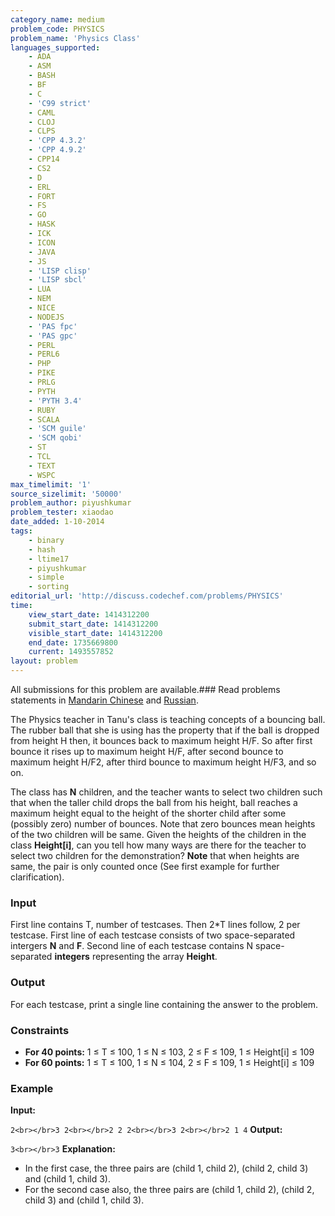 ```yaml
---
category_name: medium
problem_code: PHYSICS
problem_name: 'Physics Class'
languages_supported:
    - ADA
    - ASM
    - BASH
    - BF
    - C
    - 'C99 strict'
    - CAML
    - CLOJ
    - CLPS
    - 'CPP 4.3.2'
    - 'CPP 4.9.2'
    - CPP14
    - CS2
    - D
    - ERL
    - FORT
    - FS
    - GO
    - HASK
    - ICK
    - ICON
    - JAVA
    - JS
    - 'LISP clisp'
    - 'LISP sbcl'
    - LUA
    - NEM
    - NICE
    - NODEJS
    - 'PAS fpc'
    - 'PAS gpc'
    - PERL
    - PERL6
    - PHP
    - PIKE
    - PRLG
    - PYTH
    - 'PYTH 3.4'
    - RUBY
    - SCALA
    - 'SCM guile'
    - 'SCM qobi'
    - ST
    - TCL
    - TEXT
    - WSPC
max_timelimit: '1'
source_sizelimit: '50000'
problem_author: piyushkumar
problem_tester: xiaodao
date_added: 1-10-2014
tags:
    - binary
    - hash
    - ltime17
    - piyushkumar
    - simple
    - sorting
editorial_url: 'http://discuss.codechef.com/problems/PHYSICS'
time:
    view_start_date: 1414312200
    submit_start_date: 1414312200
    visible_start_date: 1414312200
    end_date: 1735669800
    current: 1493557852
layout: problem
---
```

All submissions for this problem are available.###  Read problems statements in [Mandarin Chinese](http://www.codechef.com/download/translated/LTIME17/mandarin/PHYSICS.pdf) and [Russian](http://www.codechef.com/download/translated/LTIME17/russian/PHYSICS.pdf).

The Physics teacher in Tanu's class is teaching concepts of a bouncing ball. The rubber ball that she is using has the property that if the ball is dropped from height H then, it bounces back to maximum height H/F. So after first bounce it rises up to maximum height H/F, after second bounce to maximum height H/F2, after third bounce to maximum height H/F3, and so on.

The class has **N** children, and the teacher wants to select two children such that when the taller child drops the ball from his height, ball reaches a maximum height equal to the height of the shorter child after some (possibly zero) number of bounces. Note that zero bounces mean heights of the two children will be same. Given the heights of the children in the class **Height\[i\]**, can you tell how many ways are there for the teacher to select two children for the demonstration? **Note** that when heights are same, the pair is only counted once (See first example for further clarification).

### Input

First line contains T, number of testcases. Then 2\*T lines follow, 2 per testcase.
First line of each testcase consists of two space-separated intergers **N** and **F**. Second line of each testcase contains N space-separated **integers** representing the array **Height**.

### Output

For each testcase, print a single line containing the answer to the problem.

### Constraints

- **For 40 points:** 1 ≤ T ≤ 100, 1 ≤ N ≤ 103, 2 ≤ F ≤ 109, 1 ≤ Height\[i\] ≤ 109
- **For 60 points:** 1 ≤ T ≤ 100, 1 ≤ N ≤ 104, 2 ≤ F ≤ 109, 1 ≤ Height\[i\] ≤ 109

### Example

**Input:**

`2<br></br>3 2<br></br>2 2 2<br></br>3 2<br></br>2 1 4`
**Output:**

`3<br></br>3`
**Explanation:**

- In the first case, the three pairs are (child 1, child 2), (child 2, child 3) and (child 1, child 3).
- For the second case also, the three pairs are (child 1, child 2), (child 2, child 3) and (child 1, child 3).
